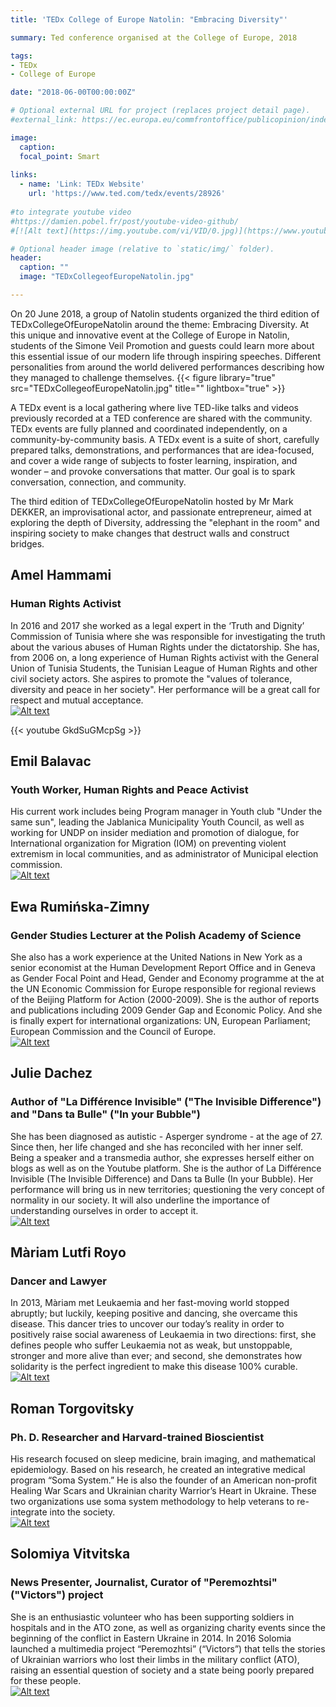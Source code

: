```yaml
---
title: 'TEDx College of Europe Natolin: "Embracing Diversity"'

summary: Ted conference organised at the College of Europe, 2018

tags:
- TEDx
- College of Europe

date: "2018-06-00T00:00:00Z"

# Optional external URL for project (replaces project detail page).
#external_link: https://ec.europa.eu/commfrontoffice/publicopinion/index.cfm/Survey/getSurveyDetail/instruments/SPECIAL/surveyKy/2212

image:
  caption: 
  focal_point: Smart
  
links:
  - name: 'Link: TEDx Website'
    url: 'https://www.ted.com/tedx/events/28926'
    
#to integrate youtube video
#https://damien.pobel.fr/post/youtube-video-github/
#[![Alt text](https://img.youtube.com/vi/VID/0.jpg)](https://www.youtube.com/watch?v=VID)

# Optional header image (relative to `static/img/` folder).
header:
  caption: ""
  image: "TEDxCollegeofEuropeNatolin.jpg"

---
```



On 20 June 2018, a group of Natolin students organized the third edition of TEDxCollegeOfEuropeNatolin around the theme: Embracing Diversity. At this unique and innovative event at the College of Europe in Natolin, students of the Simone Veil Promotion and guests could learn more about this essential issue of our modern life through inspiring speeches. Different personalities from around the world delivered performances describing how they managed to challenge themselves.
{{< figure library="true" src="TEDxCollegeofEuropeNatolin.jpg" title="" lightbox="true" >}}

A TEDx event is a local gathering where live TED-like talks and videos previously recorded at a TED conference are shared with the community. TEDx events are fully planned and coordinated independently, on a community-by-community basis. A TEDx event is a suite of short, carefully prepared talks, demonstrations, and performances that are idea-focused, and cover a wide range of subjects to foster learning, inspiration, and wonder – and provoke conversations that matter. Our goal is to spark conversation, connection, and community.


The third edition of TEDxCollegeOfEuropeNatolin hosted by Mr Mark DEKKER, an improvisational actor, and passionate entrepreneur, aimed at exploring the depth of Diversity, addressing the "elephant in the room" and inspiring society to make changes that destruct walls and construct bridges.





## Amel Hammami  
### Human Rights Activist  
In 2016 and 2017 she worked as a legal expert in the ‘Truth and Dignity’ Commission of Tunisia where she was responsible for investigating the truth about the various abuses of Human Rights under the dictatorship. She has, from 2006 on, a long experience of Human Rights activist with the General Union of Tunisia Students, the Tunisian League of Human Rights and other civil society actors. She aspires to promote the "values of tolerance, diversity and peace in her society". Her performance will be a great call for respect and mutual acceptance.  
[![Alt text](https://img.youtube.com/vi/GkdSuGMcpSg/0.jpg)](https://www.youtube.com/watch?v=GkdSuGMcpSg)

{{< youtube GkdSuGMcpSg >}}

## Emil Balavac  
### Youth Worker, Human Rights and Peace Activist  
His current work includes being Program manager in Youth club "Under the same sun", leading the Jablanica Municipality Youth Council, as well as working for UNDP on insider mediation and promotion of dialogue, for International organization for Migration (IOM) on preventing violent extremism in local communities, and as administrator of Municipal election commission.  
[![Alt text](https://img.youtube.com/vi/fF4DE2DB6pk/0.jpg)](https://www.youtube.com/watch?v=fF4DE2DB6pk)

## Ewa Rumińska-Zimny  
### Gender Studies Lecturer at the Polish Academy of Science  
She also has a work experience at the United Nations in New York as a senior economist at the Human Development Report Office and in Geneva as Gender Focal Point and Head, Gender and Economy programme at the at the UN Economic Commission for Europe responsible for regional reviews of the Beijing Platform for Action (2000-2009). She is the author of reports and publications including 2009 Gender Gap and Economic Policy. And she is finally expert for international organizations: UN, European Parliament; European Commission and the Council of Europe.  
[![Alt text](https://img.youtube.com/vi/jc4UFsHM_Nw/0.jpg)](https://www.youtube.com/watch?v=jc4UFsHM_Nw)


## Julie Dachez  
### Author of "La Différence Invisible" ("The Invisible Difference") and "Dans ta Bulle" ("In your Bubble")   
She has been diagnosed as autistic - Asperger syndrome - at the age of 27. Since then, her life changed and she has reconciled with her inner self. Being a speaker and a transmedia author, she expresses herself either on blogs as well as on the Youtube platform. She is the author of La Différence Invisible (The Invisible Difference) and Dans ta Bulle (In your Bubble). Her performance will bring us in new territories; questioning the very concept of normality in our society. It will also underline the importance of understanding ourselves in order to accept it.  
[![Alt text](https://img.youtube.com/vi/P7QX-eUil1s/0.jpg)](https://www.youtube.com/watch?v=P7QX-eUil1s)

## Màriam Lutfi Royo  
### Dancer and Lawyer  
In 2013, Màriam met Leukaemia and her fast-moving world stopped abruptly; but luckily, keeping positive and dancing, she overcame this disease. This dancer tries to uncover our today’s reality in order to positively raise social awareness of Leukaemia in two directions: first, she defines people who suffer Leukaemia not as weak, but unstoppable, stronger and more alive than ever; and second, she demonstrates how solidarity is the perfect ingredient to make this disease 100% curable.  
[![Alt text](https://img.youtube.com/vi/ER5Z1ihDc-8/0.jpg)](https://www.youtube.com/watch?v=ER5Z1ihDc-8)

## Roman Torgovitsky    
### Ph. D. Researcher and Harvard-trained Bioscientist    
His research focused on sleep medicine, brain imaging, and mathematical epidemiology. Based on his research, he created an integrative medical program “Soma System.” He is also the founder of an American non-profit Healing War Scars and Ukrainian charity Warrior’s Heart in Ukraine. These two organizations use soma system methodology to help veterans to re-integrate into the society.   
[![Alt text](https://img.youtube.com/vi/HYHH_efgVQ8/0.jpg)](https://www.youtube.com/watch?v=HYHH_efgVQ8)


## Solomiya Vitvitska            
### News Presenter, Journalist, Curator of "Peremozhtsi" ("Victors") project              
She is an enthusiastic volunteer who has been supporting soldiers in hospitals and in the ATO zone, as well as organizing charity events since the beginning of the conflict in Eastern Ukraine in 2014. In 2016 Solomia launched a multimedia project “Peremozhtsi” (“Victors”) that tells the stories of Ukrainian warriors who lost their limbs in the military conflict (ATO), raising an essential question of society and a state being poorly prepared for these people.          
[![Alt text](https://img.youtube.com/vi/m091h5xg20c/0.jpg)](https://www.youtube.com/watch?v=m091h5xg20c)

